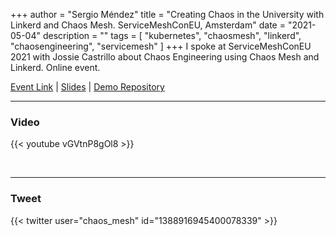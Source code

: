 +++
author = "Sergio Méndez"
title = "Creating Chaos in the University with Linkerd and Chaos Mesh. ServiceMeshConEU, Amsterdam"
date = "2021-05-04"
description = ""
tags = [
    "kubernetes",
    "chaosmesh",
    "linkerd",
    "chaosengineering",
    "servicemesh"
]
+++
I spoke at ServiceMeshConEU 2021 with Jossie Castrillo about Chaos Engineering using Chaos Mesh and Linkerd. Online event.

[Event Link](https://sched.co/iSBE) | 
[Slides](https://b.link/ServiceMeshCon2021ChaosUniversity) | 
[Demo Repository](https://github.com/jossiebk/Demo-ServiceMeshcon2021)
<!--more-->
---

### Video

{{< youtube vGVtnP8gOl8 >}}

<br>

---

### Tweet

{{< twitter user="chaos_mesh" id="1388916945400078339" >}}

<br>